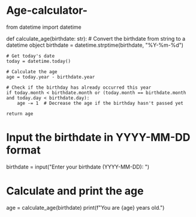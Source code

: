 # Age-calculator-
from datetime import datetime

def calculate_age(birthdate: str):
    # Convert the birthdate from string to a datetime object
    birthdate = datetime.strptime(birthdate, "%Y-%m-%d")
    
    # Get today's date
    today = datetime.today()
    
    # Calculate the age
    age = today.year - birthdate.year
    
    # Check if the birthday has already occurred this year
    if today.month < birthdate.month or (today.month == birthdate.month and today.day < birthdate.day):
        age -= 1  # Decrease the age if the birthday hasn't passed yet
    
    return age

# Input the birthdate in YYYY-MM-DD format
birthdate = input("Enter your birthdate (YYYY-MM-DD): ")

# Calculate and print the age
age = calculate_age(birthdate)
print(f"You are {age} years old.")
